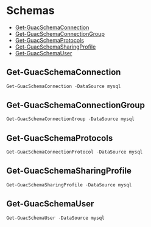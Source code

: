 # Schemas 

 - [Get-GuacSchemaConnection](#get-guacschemaconnection)
 - [Get-GuacSchemaConnectionGroup](#get-guacschemaconnectiongroup)
 - [Get-GuacSchemaProtocols](#get-guacschemaprotocols)
 - [Get-GuacSchemaSharingProfile](#get-guacschemasharingprofile)
 - [Get-GuacSchemaUser](#get-guacschemauser)

## Get-GuacSchemaConnection
```Powershell
Get-GuacSchemaConnection -DataSource mysql
```
## Get-GuacSchemaConnectionGroup
```Powershell
Get-GuacSchemaConnectionGroup -DataSource mysql
```
## Get-GuacSchemaProtocols
```Powershell
Get-GuacSchemaConnectionProtocol -DataSource mysql
```
## Get-GuacSchemaSharingProfile
```Powershell
Get-GuacSchemaSharingProfile -DataSource mysql
```
## Get-GuacSchemaUser
```Powershell
Get-GuacSchemaUser -DataSource mysql
```


